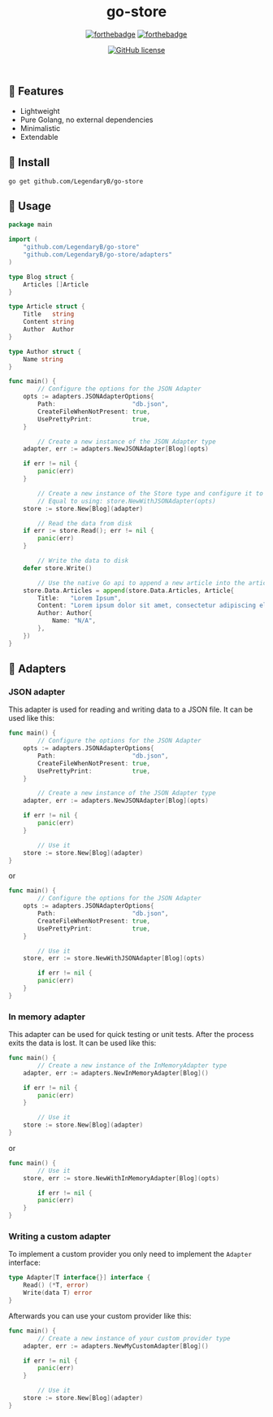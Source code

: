 ﻿<div align="center">

<h1>go-store</h1>

[![forthebadge](https://forthebadge.com/images/badges/fuck-it-ship-it.svg)](https://forthebadge.com)
[![forthebadge](https://forthebadge.com/images/badges/made-with-c-sharp.svg)](https://forthebadge.com)

[![GitHub license](https://img.shields.io/github/license/LegendaryB/go-store.svg?longCache=true&style=flat-square)](https://github.com/LegendaryB/go-store/blob/main/LICENSE.txt)

</div><br>

## 🎯 Features

- Lightweight
- Pure Golang, no external dependencies
- Minimalistic
- Extendable

## 🚀 Install

```
go get github.com/LegendaryB/go-store
```

## 📝 Usage

```go
package main

import (
	"github.com/LegendaryB/go-store"
	"github.com/LegendaryB/go-store/adapters"
)

type Blog struct {
	Articles []Article
}

type Article struct {
	Title   string
	Content string
	Author  Author
}

type Author struct {
	Name string
}

func main() {
        // Configure the options for the JSON Adapter
	opts := adapters.JSONAdapterOptions{
		Path:                     "db.json",
		CreateFileWhenNotPresent: true,
		UsePrettyPrint:           true,
	}

        // Create a new instance of the JSON Adapter type
	adapter, err := adapters.NewJSONAdapter[Blog](opts)

	if err != nil {
		panic(err)
	}

        // Create a new instance of the Store type and configure it to use the JSON Adapter type instance
        // Equal to using: store.NewWithJSONAdapter(opts)
	store := store.New[Blog](adapter)

        // Read the data from disk
	if err := store.Read(); err != nil {
		panic(err)
	}

        // Write the data to disk
	defer store.Write()

        // Use the native Go api to append a new article into the articles array
	store.Data.Articles = append(store.Data.Articles, Article{
		Title:   "Lorem Ipsum",
		Content: "Lorem ipsum dolor sit amet, consectetur adipiscing elit. Aliquam mauris tellus, interdum in neque in, aliquam pharetra tellus. Vivamus mollis facilisis lacinia. In maximus auctor volutpat. Phasellus vel elit justo. Sed mattis elit vitae purus commodo vehicula. Curabitur tristique lacus sed blandit suscipit. Aenean lobortis vitae ligula eget rutrum. Phasellus ut iaculis justo. Praesent molestie aliquam justo, ac pellentesque nisl luctus ut. Maecenas dictum aliquet justo, sollicitudin molestie nisl accumsan blandit. Nunc placerat erat id dui ultricies mollis. Morbi venenatis facilisis sodales. Donec eget risus urna. Maecenas pulvinar felis urna, vitae molestie metus dictum sed. Aenean nec vulputate erat.",
		Author: Author{
			Name: "N/A",
		},
	})
}
```

## 🔌 Adapters

### JSON adapter

This adapter is used for reading and writing data to a JSON file. It can be used like this:

```go
func main() {
        // Configure the options for the JSON Adapter
	opts := adapters.JSONAdapterOptions{
		Path:                     "db.json",
		CreateFileWhenNotPresent: true,
		UsePrettyPrint:           true,
	}

        // Create a new instance of the JSON Adapter type
	adapter, err := adapters.NewJSONAdapter[Blog](opts)

	if err != nil {
		panic(err)
	}

        // Use it
	store := store.New[Blog](adapter)
}
```

or

```go
func main() {
        // Configure the options for the JSON Adapter
	opts := adapters.JSONAdapterOptions{
		Path:                     "db.json",
		CreateFileWhenNotPresent: true,
		UsePrettyPrint:           true,
	}

        // Use it
	store, err := store.NewWithJSONAdapter[Blog](opts)

        if err != nil {
		panic(err)
	}
}
```

### In memory adapter

This adapter can be used for quick testing or unit tests. After the process exits the data is lost. It can be used like this:

```go
func main() {
        // Create a new instance of the InMemoryAdapter type
	adapter, err := adapters.NewInMemoryAdapter[Blog]()

	if err != nil {
		panic(err)
	}

        // Use it
	store := store.New[Blog](adapter)
}
```

or

```go
func main() {
        // Use it
	store, err := store.NewWithInMemoryAdapter[Blog](opts)

        if err != nil {
		panic(err)
	}
}
```

### Writing a custom adapter

To implement a custom provider you only need to implement the `Adapter` interface:

```go
type Adapter[T interface{}] interface {
	Read() (*T, error)
	Write(data T) error
}
```

Afterwards you can use your custom provider like this:

```go
func main() {
        // Create a new instance of your custom provider type
	adapter, err := adapters.NewMyCustomAdapter[Blog]()

	if err != nil {
		panic(err)
	}

        // Use it
	store := store.New[Blog](adapter)
}
```

